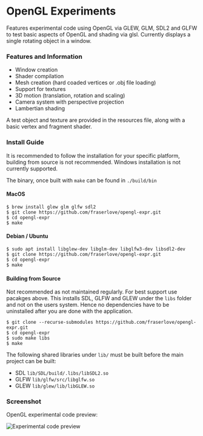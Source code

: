 # OpenGL Experiments
Features experimental code using OpenGL via GLEW, GLM, SDL2 and GLFW to test basic aspects of OpenGL and shading via glsl. Currently displays a single rotating object in a window.

### Features and Information
  - Window creation
  - Shader compilation
  - Mesh creation (hard coaded vertices or .obj file loading)
  - Support for textures
  - 3D motion (translation, rotation and scaling)
  - Camera system with perspective projection
  - Lambertian shading

A test object and texture are provided in the resources file, along with a basic vertex and fragment shader.

### Install Guide

It is recommended to follow the installation for your specific platform, building from source is not recommended. Windows installation is not currently supported.

The binary, once built with `make` can be found in `./build/bin`

#### MacOS
```
$ brew install glew glm glfw sdl2
$ git clone https://github.com/fraserlove/opengl-expr.git
$ cd opengl-expr
$ make
```

#### Debian / Ubuntu
```
$ sudo apt install libglew-dev libglm-dev libglfw3-dev libsdl2-dev
$ git clone https://github.com/fraserlove/opengl-expr.git
$ cd opengl-expr
$ make
```

#### Building from Source
Not recommended as not maintained regularly. For best support use pacakges above. This installs SDL, GLFW and GLEW under the `libs` folder and not on the users system. Hence no dependencies have to be uninstalled after you are done with the application.
```
$ git clone --recurse-submodules https://github.com/fraserlove/opengl-expr.git
$ cd opengl-expr
$ sudo make libs
$ make
```

The following shared libraries under `lib/` must be built before the main project can be built:
 - SDL `lib/SDL/build/.libs/libSDL2.so`
 - GLFW `lib/glfw/src/libglfw.so`
 - GLEW `lib/glew/lib/libGLEW.so`

### Screenshot
OpenGL experimental code preview:

![Experimental code preview](https://i.imgur.com/0Regwp5.png)